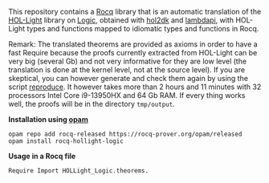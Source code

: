 This repository contains a [Rocq](https://coq.inria.fr/) library that is an automatic translation of the [HOL-Light](https://github.com/jrh13/hol-light) library on [Logic](https://github.com/jrh13/hol-light/blob/master/Logic/make.ml), obtained with [hol2dk](https://github.com/Deducteam/hol2dk) and [lambdapi](https://github.com/Deducteam/lambdapi), with HOL-Light types and functions mapped to idiomatic types and functions in Rocq.

Remark: The translated theorems are provided as axioms in order to have a fast Require because the proofs currently extracted from HOL-Light can be very big (several Gb) and not very informative for they are low level (the translation is done at the kernel level, not at the source level). If you are skeptical, you can however generate and check them again by using the script [reproduce](https://github.com/Deducteam/rocq-hollight-logic/blob/main/reproduce). It however takes more than 2 hours and 11 minutes with 32 processors Intel Core i9-13950HX and 64 Gb RAM. If every thing works well, the proofs will be in the directory `tmp/output`.

**Installation using [opam](https://opam.ocaml.org/)**

```
opam repo add rocq-released https://rocq-prover.org/opam/released
opam install rocq-hollight-logic
```

**Usage in a Rocq file**

```
Require Import HOLLight_Logic.theorems.
```
